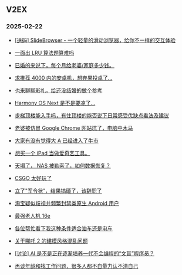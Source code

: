 ## V2EX 
### 2025-02-22

+ [[送码] SlideBrowser - 一个轻量的滑动浏览器，给你不一样的交互体验](https://www.v2ex.com/t/1113107)

+ [一面出 LRU 算法题算难吗](https://www.v2ex.com/t/1113104)

+ [已婚的来说下，每个月给老婆/家庭多少钱。](https://www.v2ex.com/t/1113156)

+ [求推荐 4000 内的安卓机，想弃果投卓了…](https://www.v2ex.com/t/1113194)

+ [也来聊聊彩礼，给还没结婚的做个参考](https://www.v2ex.com/t/1113292)

+ [Harmony OS Next 是不是要凉了...](https://www.v2ex.com/t/1113345)

+ [步梯顶楼能入手吗，有住顶楼的能否说下日常感受优缺点看法及建议](https://www.v2ex.com/t/1113244)

+ [老婆被仿冒 Google Chrome 网站坑了，电脑中木马](https://www.v2ex.com/t/1113249)

+ [大家有没有觉得大 A 已经进入了牛市](https://www.v2ex.com/t/1113205)

+ [想买一个 iPad 当做爱奇艺工具。](https://www.v2ex.com/t/1113125)

+ [天塌了， NAS 被勒索了，如何数据恢复？](https://www.v2ex.com/t/1113196)

+ [CSGO 太好玩了](https://www.v2ex.com/t/1113217)

+ [立了&#34;军令状&#34;，结果搞砸了，该辞职了](https://www.v2ex.com/t/1113288)

+ [淘宝疑似歧视并频繁封禁类原生 Android 用户](https://www.v2ex.com/t/1113414)

+ [最强老人机 16e](https://www.v2ex.com/t/1113223)

+ [各位帮忙看下我这种条件适合油车还是电车](https://www.v2ex.com/t/1113286)

+ [关于哪吒 2 的建模风格混乱问题](https://www.v2ex.com/t/1113422)

+ [[讨论] AI 是不是正在逐渐培养一代不会编程的“文盲”程序员？](https://www.v2ex.com/t/1113278)

+ [再谈年龄和找工作问题，很多人都不自量力认不清自己](https://www.v2ex.com/t/1113426)


